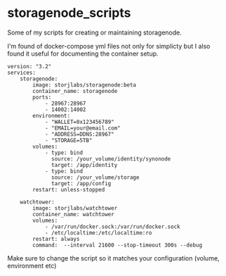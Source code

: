 # storagenode_scripts
Some of my scripts for creating or maintaining storagenode.

I'm found of docker-compose yml files not only for simplicty but I also found it useful
for documenting the container setup.

```
version: "3.2"
services:
    storagenode:
        image: storjlabs/storagenode:beta
        container_name: storagenode
        ports:
            - 28967:28967
            - 14002:14002
        environment:
            - "WALLET=0x123456789"
            - "EMAIL=your@email.com"
            - "ADDRESS=DDNS:28967"
            - "STORAGE=5TB"     
        volumes:
            - type: bind
              source: /your_volume/identity/synonode
              target: /app/identity
            - type: bind
              source: /your_volume/storage
              target: /app/config
        restart: unless-stopped
    
    watchtower:
        image: storjlabs/watchtower
        container_name: watchtower
        volumes:
            - /var/run/docker.sock:/var/run/docker.sock
            - /etc/localtime:/etc/localtime:ro
        restart: always
        command:  --interval 21600 --stop-timeout 300s --debug

```
Make sure to change the script so it matches your configuration (volume, environment etc)




